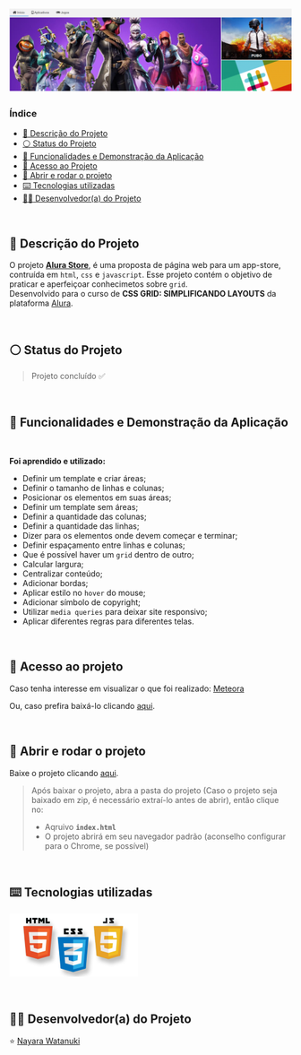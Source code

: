 <h1 align="center">
  <img src="https://raw.githubusercontent.com/nayarawatanuki/grid__alurastore/main/assets/img/readme/alurastore__cover.png#vitrinedev">
</h1>

### Índice

* [:pencil: Descrição do Projeto](#pencil-descrição-do-projeto)
* [:white_circle: Status do Projeto](#white_circle-status-do-projeto)
* [:hammer: Funcionalidades e Demonstração da Aplicação](#hammer-funcionalidades-e-demonstração-da-aplicação)
* [:open_file_folder: Acesso ao Projeto](#open_file_folder-acesso-ao-projeto)
* [:rocket: Abrir e rodar o projeto](#rocket-abrir-e-rodar-o-projeto)
* [:keyboard: Tecnologias utilizadas](#keyboard-tecnologias-utilizadas)
* [:woman_technologist: Desenvolvedor(a) do Projeto](#woman_technologist-desenvolvedora-do-projeto)

</br>

## :pencil: Descrição do Projeto
O projeto **[Alura Store](https://nayarawatanuki.github.io/grid__alurastore/)**, é uma proposta de página web para um app-store, contruída em `html`, `css` e `javascript`. 
Esse projeto contém o objetivo de praticar e aperfeiçoar conhecimetos sobre `grid`. 
</br>Desenvolvido para o curso de **CSS GRID: SIMPLIFICANDO LAYOUTS** da plataforma [Alura](https://www.alura.com.br/).

</br>

## :white_circle: Status do Projeto
> Projeto concluído :white_check_mark:

</br>

## :hammer: Funcionalidades e Demonstração da Aplicação


</br>

**Foi aprendido e utilizado:** 

  - Definir um template e criar áreas;
  - Definir o tamanho de linhas e colunas;
  - Posicionar os elementos em suas áreas;
  - Definir um template sem áreas; 
  - Definir a quantidade das colunas; 
  - Definir a quantidade das linhas;
  - Dizer para os elementos onde devem começar e terminar;
  - Definir espaçamento entre linhas e colunas;
  - Que é possível haver um `grid` dentro de outro;
  - Calcular largura;
  - Centralizar conteúdo;
  - Adicionar bordas;
  - Aplicar estilo no `hover` do mouse;
  - Adicionar símbolo de copyright;
  - Utilizar `media queries` para deixar site responsivo;
  - Aplicar diferentes regras para diferentes telas.

  
</br>

## :open_file_folder: Acesso ao projeto
Caso tenha interesse em visualizar o que foi realizado: [Meteora](https://nayarawatanuki.github.io/grid__alurastore/) 

Ou, caso prefira baixá-lo clicando [aqui](https://github.com/nayarawatanuki/grid__alurastore/archive/refs/heads/main.zip).

</br>

## :rocket: Abrir e rodar o projeto
Baixe o projeto clicando [aqui](https://github.com/nayarawatanuki/grid__alurastore/archive/refs/heads/main.zip).

> Após baixar o projeto, abra a pasta do projeto (Caso o projeto seja baixado em zip, é necessário extraí-lo antes de abrir), então clique no:
> - Aqruivo **``index.html``**
> - O projeto abrirá em seu navegador padrão (aconselho configurar para o Chrome, se possível)

</br>

## :keyboard: Tecnologias utilizadas
![HTML, CSS e JS](https://raw.githubusercontent.com/nayarawatanuki/grid__alurastore/main/assets/img/readme/html-css-js.PNG)</br>

</br>

## :woman_technologist: Desenvolvedor(a) do Projeto
:star: [Nayara Watanuki](https://github.com/nayarawatanuki)
